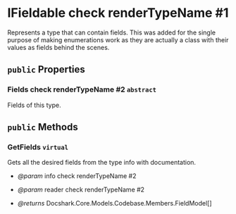 # IFieldable check renderTypeName #1

Represents a type that can contain fields.
This was added for the single purpose of making enumerations work as
they are actually a class with their values as fields behind the scenes.

## `public` Properties

### Fields check renderTypeName #2 `abstract`

Fields of this type.



## `public` Methods

### GetFields `virtual`

Gets all the desired fields from the type info with documentation.

- *@param* info check renderTypeName #2
- *@param* reader check renderTypeName #2

- *@returns* Docshark.Core.Models.Codebase.Members.FieldModel[]